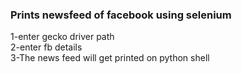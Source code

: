### Prints newsfeed of facebook using selenium
1-enter gecko driver path<br/>
2-enter fb details<br/>
3-The news feed will get printed on python shell

